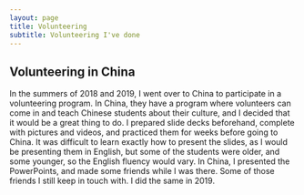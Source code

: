 ```yaml
---
layout: page
title: Volunteering
subtitle: Volunteering I've done
---
```


## Volunteering in China
In the summers of 2018 and 2019, I went over to China to participate in a volunteering program.
In China, they have a program where volunteers can come in and teach Chinese students about their culture,
and I decided that it would be a great thing to do. I prepared slide decks beforehand, complete with pictures 
and videos, and practiced them for weeks before going to China. It was difficult to learn exactly how to
present the slides, as I would be presenting them in English, but some of the students were older, and some
younger, so the English fluency would vary. In China, I presented the PowerPoints, and made some friends
while I was there. Some of those friends I still keep in touch with. I did the same in 2019.